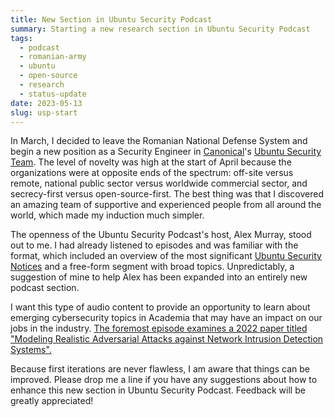 ```yaml
---
title: New Section in Ubuntu Security Podcast
summary: Starting a new research section in Ubuntu Security Podcast
tags:
  - podcast
  - romanian-army
  - ubuntu
  - open-source
  - research
  - status-update
date: 2023-05-13
slug: usp-start
---
```


In March, I decided to leave the Romanian National Defense System and begin a new position as a Security Engineer in [Canonical](https://canonical.com/)'s [Ubuntu Security Team](https://wiki.ubuntu.com/SecurityTeam). The level of novelty was high at the start of April because the organizations were at opposite ends of the spectrum: off-site versus remote, national public sector versus worldwide commercial sector, and secrecy-first versus open-source-first. The best thing was that I discovered an amazing team of supportive and experienced people from all around the world, which made my induction much simpler.

The openness of the Ubuntu Security Podcast's host, Alex Murray, stood out to me. I had already listened to episodes and was familiar with the format, which included an overview of the most significant [Ubuntu Security Notices](https://ubuntu.com/security/notices) and a free-form segment with broad topics. Unpredictably, a suggestion of mine to help Alex has been expanded into an entirely new podcast section.

I want this type of audio content to provide an opportunity to learn about emerging cybersecurity topics in Academia that may have an impact on our jobs in the industry. [The foremost episode examines a 2022 paper titled "Modeling Realistic Adversarial Attacks against Network Intrusion Detection Systems".](/usp-194)

Because first iterations are never flawless, I am aware that things can be improved. Please drop me a line if you have any suggestions about how to enhance this new section in Ubuntu Security Podcast. Feedback will be greatly appreciated!